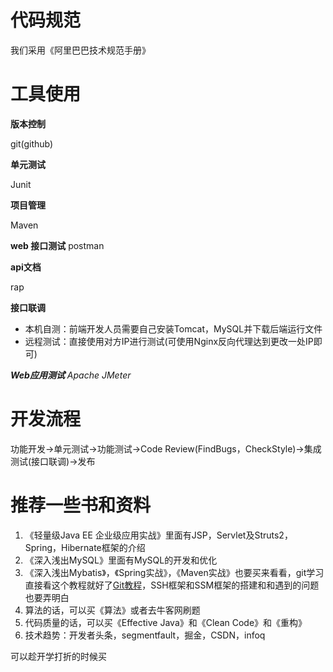 # 代码规范

我们采用《阿里巴巴技术规范手册》


# 工具使用

**版本控制**

git(github)

**单元测试**

Junit

**项目管理**

Maven

**web 接口测试**
postman

**api文档**

rap

**接口联调**
- 本机自测：前端开发人员需要自己安装Tomcat，MySQL并下载后端运行文件
- 远程测试：直接使用对方IP进行测试(可使用Nginx反向代理达到更改一处IP即可)

_**Web应用测试**
Apache JMeter_

# 开发流程

功能开发->单元测试->功能测试->Code Review(FindBugs，CheckStyle)->集成测试(接口联调)->发布


# 推荐一些书和资料
1. 《轻量级Java EE 企业级应用实战》里面有JSP，Servlet及Struts2，Spring，Hibernate框架的介绍
2. 《深入浅出MySQL》里面有MySQL的开发和优化
3. 《深入浅出Mybatis》，《Spring实战》，《Maven实战》也要买来看看，git学习直接看这个教程就好了[Git教程](https://www.liaoxuefeng.com/wiki/0013739516305929606dd18361248578c67b8067c8c017b000/)，SSH框架和SSM框架的搭建和和遇到的问题也要弄明白
4. 算法的话，可以买《算法》或者去牛客网刷题
5. 代码质量的话，可以买《Effective Java》和《Clean Code》和《重构》
6. 技术趋势：开发者头条，segmentfault，掘金，CSDN，infoq

可以趁开学打折的时候买
